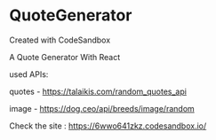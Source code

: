 # QuoteGenerator
Created with CodeSandbox

A Quote Generator With React

used APIs:

quotes - https://talaikis.com/random_quotes_api

image - https://dog.ceo/api/breeds/image/random

Check the site :
https://6wwo641zkz.codesandbox.io/
